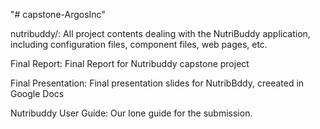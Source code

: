 "# capstone-ArgosInc" 

nutribuddy/: All project contents dealing with the NutriBuddy application, including configuration files, component files, web pages, etc.

Final Report: Final Report for Nutribuddy capstone project

Final Presentation: Final presentation slides for NutribBddy, creeated in Google Docs

Nutribuddy User Guide: Our lone guide for the submission.
